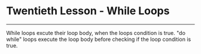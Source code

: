 # Twentieth Lesson - While Loops
---
While loops excute their loop body, when the loops condition is true. "do while" loops execute the loop body before checking if the loop condition is true.